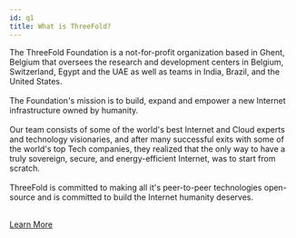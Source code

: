 ```yaml
---
id: q1
title: What is ThreeFold?
---
```


The ThreeFold Foundation is a not-for-profit organization based in Ghent, Belgium that oversees the research and development centers in Belgium, Switzerland, Egypt and the UAE as well as teams in India, Brazil, and the United States. 
<br/>
<br/>
The Foundation's mission is to build, expand and empower a new Internet infrastructure owned by humanity. 
<br/>
<br/>
Our team consists of some of the world's best Internet and Cloud experts and technology visionaries, and after many successful exits with some of the world's top Tech companies, they realized that the only way to have a truly sovereign, secure, and energy-efficient Internet, was to start from scratch. 
<br/>
<br/>
ThreeFold is committed to making all it's peer-to-peer technologies open-source and is committed to build the Internet humanity deserves. 
<br/>
<br/>

[Learn More](https://library.threefold.me/info/threefold#/tfgrid/grid/threefold__grid_home)
